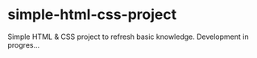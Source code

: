# simple-html-css-project
Simple HTML & CSS project to refresh basic knowledge.
Development in progres...
